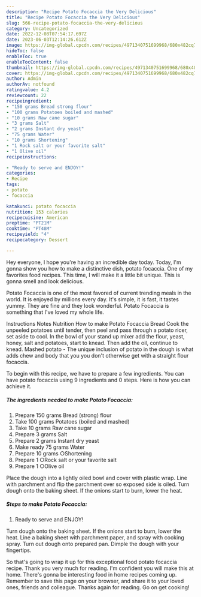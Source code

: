 ```yaml
---
description: "Recipe Potato Focaccia the Very Delicious"
title: "Recipe Potato Focaccia the Very Delicious"
slug: 566-recipe-potato-focaccia-the-very-delicious
category: Uncategorized
date: 2022-12-08T07:54:17.697Z
date: 2023-06-03T12:14:26.612Z
image: https://img-global.cpcdn.com/recipes/4971340751699968/680x482cq70/potato-focaccia-recipe-main-photo.jpg
hideToc: false
enableToc: true
enableTocContent: false
thumbnail: https://img-global.cpcdn.com/recipes/4971340751699968/680x482cq70/potato-focaccia-recipe-main-photo.jpg
cover: https://img-global.cpcdn.com/recipes/4971340751699968/680x482cq70/potato-focaccia-recipe-main-photo.jpg
author: Admin
authorAv: notfound
ratingvalue: 4.2
reviewcount: 22
recipeingredient:
- "150 grams Bread strong flour"
- "100 grams Potatoes boiled and mashed"
- "10 grams Raw cane sugar"
- "3 grams Salt"
- "2 grams Instant dry yeast"
- "75 grams Water"
- "10 grams Shortening"
- "1 Rock salt or your favorite salt"
- "1 Olive oil"
recipeinstructions:

- "Ready to serve and ENJOY!"
categories:
- Recipe
tags:
- potato
- focaccia

katakunci: potato focaccia 
nutrition: 153 calories
recipecuisine: American
preptime: "PT21M"
cooktime: "PT48M"
recipeyield: "4"
recipecategory: Dessert

---
```



Hey everyone, I hope you're having an incredible day today. Today, I'm gonna show you how to make a distinctive dish, potato focaccia. One of my favorites food recipes. This time, I will make it a little bit unique. This is gonna smell and look delicious.

Potato Focaccia is one of the most favored of current trending meals in the world. It is enjoyed by millions every day. It's simple, it is fast, it tastes yummy. They are fine and they look wonderful. Potato Focaccia is something that I've loved my whole life.

Instructions Notes Nutrition How to make Potato Focaccia Bread Cook the unpeeled potatoes until tender, then peel and pass through a potato ricer, set aside to cool. In the bowl of your stand up mixer add the flour, yeast, honey, salt and potatoes, start to knead. Then add the oil, continue to knead. Mashed potato - The unique inclusion of potato in the dough is what adds chew and body that you you don&#39;t otherwise get with a straight flour focaccia.


To begin with this recipe, we have to prepare a few ingredients. You can have potato focaccia using 9 ingredients and 0 steps. Here is how you can achieve it.

<!--inarticleads1-->

##### The ingredients needed to make Potato Focaccia:

1. Prepare 150 grams Bread (strong) flour
1. Take 100 grams Potatoes (boiled and mashed)
1. Take 10 grams Raw cane sugar
1. Prepare 3 grams Salt
1. Prepare 2 grams Instant dry yeast
1. Make ready 75 grams Water
1. Prepare 10 grams ○Shortening
1. Prepare 1 ○Rock salt or your favorite salt
1. Prepare 1 ○Olive oil


Place the dough into a lightly oiled bowl and cover with plastic wrap. Line with parchment and flip the parchment over so exposed side is oiled. Turn dough onto the baking sheet. If the onions start to burn, lower the heat. 

<!--inarticleads2-->

##### Steps to make Potato Focaccia:


1. Ready to serve and ENJOY!

Turn dough onto the baking sheet. If the onions start to burn, lower the heat. Line a baking sheet with parchment paper, and spray with cooking spray. Turn out dough onto prepared pan. Dimple the dough with your fingertips. 

So that's going to wrap it up for this exceptional food potato focaccia recipe. Thank you very much for reading. I'm confident you will make this at home. There's gonna be interesting food in home recipes coming up. Remember to save this page on your browser, and share it to your loved ones, friends and colleague. Thanks again for reading. Go on get cooking!
